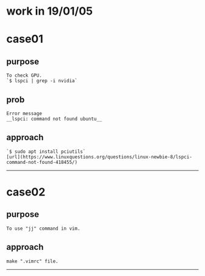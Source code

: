work in 19/01/05
====

# case01
## purpose
    To check GPU.
    `$ lspci | grep -i nvidia`
## prob
    Error message
    __lspci: command not found ubuntu__
## approach
    `$ sudo apt install pciutils`
    [url](https://www.linuxquestions.org/questions/linux-newbie-8/lspci-command-not-found-418455/)
----

# case02
## purpose
    To use "jj" command in vim.
## approach
    make ".vimrc" file.
----

